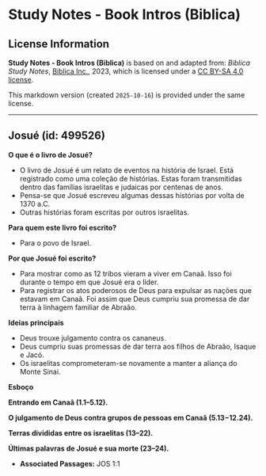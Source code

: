 # Study Notes - Book Intros (Biblica)

## License Information

**Study Notes - Book Intros (Biblica)** is based on and adapted from: _Biblica Study Notes_, [Biblica Inc.](https://www.biblica.com/), 2023, which is licensed under a [CC BY-SA 4.0 license](https://creativecommons.org/licenses/by-sa/4.0/legalcode.en).

This markdown version (created `2025-10-16`) is provided under the same license.



--------------------------------

## Josué (id: 499526)

**O que é o livro de Josué?**

* O livro de Josué é um relato de eventos na história de Israel. Está registrado como uma coleção de histórias. Estas foram transmitidas dentro das famílias israelitas e judaicas por centenas de anos.
* Pensa\-se que Josué escreveu algumas dessas histórias por volta de 1370 a.C.
* Outras histórias foram escritas por outros israelitas.

**Para quem este livro foi escrito?**

* Para o povo de Israel.

**Por que Josué foi escrito?**

* Para mostrar como as 12 tribos vieram a viver em Canaã. Isso foi durante o tempo em que Josué era o líder.
* Para registrar os atos poderosos de Deus para expulsar as nações que estavam em Canaã. Foi assim que Deus cumpriu sua promessa de dar terra à linhagem familiar de Abraão.

**Ideias principais**

* Deus trouxe julgamento contra os cananeus.
* Deus cumpriu suas promessas de dar terra aos filhos de Abraão, Isaque e Jacó.
* Os israelitas comprometeram\-se novamente a manter a aliança do Monte Sinai.

**Esboço**

**Entrando em Canaã (1\.1–5\.12\).**

**O julgamento de Deus contra grupos de pessoas em Canaã (5\.13−12\.24\).**

**Terras divididas entre os israelitas (13–22\).**

**Últimas palavras de Josué e sua morte (23–24\).**

* **Associated Passages:** JOS 1:1

